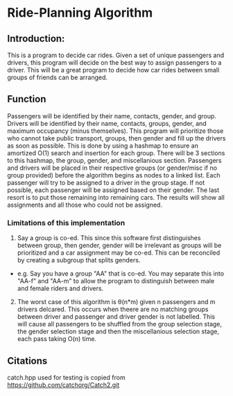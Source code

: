 # Ride-Planning Algorithm

## Introduction: 

This is a program to decide car rides. Given a set of unique passengers and drivers, this program will decide on the best way to assign 
passengers to a driver. This will be a great program to decide how car rides between small groups of friends can be arranged. 

## Function
Passengers will be identified by their name, contacts, gender, and group. Drivers will be identified by their name, contacts, groups, gender, and maximum occupancy (minus themselves). This program will prioritize those who cannot take public transport, groups, then gender and fill up the drivers as soon as possible. This is done by using a hashmap to ensure an amortized O(1) search and insertion for each group. There will be 3 sections to this hashmap, the group, gender, and miscellanious section. Passengers and drivers will be placed in their respective groups (or gender/misc if no group provided) before the algorithm begins as nodes to a linked list. Each passenger will try to be assigned to a driver in the group stage. If not possible, each passenger will be assigned based on their gender. The last resort is to put those remaining into remaining cars. The results will show all assignments and all those who could not be assigned.
### Limitations of this implementation
1) Say a group is co-ed. This since this software first distinguishes between group, then gender, gender will be irrelevant as groups will be prioritized and a car assignment may be co-ed. This can be reconciled by creating a subgroup that splits genders.
- e.g. Say you have a group "AA" that is co-ed. You may separate this into "AA-f" and "AA-m" to allow the program to distinguish between male and female riders and drivers.

2) The worst case of this algorithm is θ(n*m) given n passengers and m drivers delcared. This occurs when theere are no matching groups between driver and passenger and driver gender is not labelled. This will cause all passengers to be shuffled from the group selection stage, the gender selection stage and then the miscellanious selection stage, each pass taking O(n) time. 



## Citations

catch.hpp used for testing is copied from https://github.com/catchorg/Catch2.git